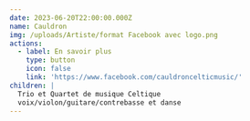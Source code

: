 ```yaml
---
date: 2023-06-20T22:00:00.000Z
name: Cauldron
img: /uploads/Artiste/format Facebook avec logo.png
actions:
  - label: En savoir plus
    type: button
    icon: false
    link: 'https://www.facebook.com/cauldroncelticmusic/'
children: |
  Trio et Quartet de musique Celtique
  voix/violon/guitare/contrebasse et danse
---
```


